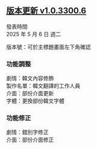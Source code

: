 ## [版本更新 v1.0.3300.6](https://store.steampowered.com/news/app/1859910/view/527593710989346206?l=tchinese)

發表時間  
2025 年 5 月 6 日 週二

版本號：可於主標題畫面左下角確認

### 功能調整

劇情：韓文內容修飾  
製作名單：韓文翻譯的工作人員  
介面：部份介面更新  
字體：更換部份韓文字體  



### 功能修正

劇情：錯別字修正  
介面：部份介面修正  
